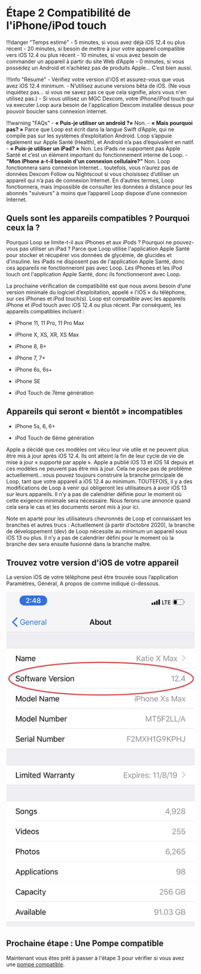 # Étape 2 Compatibilité de l'iPhone/iPod touch

!!!danger "Temps estimé"
    - 5 minutes, si vous avez déjà iOS 12.4 ou plus récent
    - 20 minutes, si besoin de mettre à jour votre appareil compatible vers iOS 12.4 ou plus récent
    - 10 minutes, si vous avez besoin de commander un appareil à partir du site Web d’Apple
    - 0 minutes, si vous possédez un Android et n’achètez pas de produits Apple... C’est bien aussi.

!!!info "Résumé"
    - Vérifiez votre version d'iOS et assurez-vous que vous avez iOS 12.4 minimum.
    - N’utilisez aucune versions bêta de iOS. (Ne vous inquiétez pas... si vous ne savez pas ce que cela signifie, alors vous n'en utilisez pas.)
    - Si vous utilisez un MGC Dexcom, votre iPhone/iPod touch qui va executer Loop aura besoin de l'application Dexcom installée dessus pour pouvoir boucler sans connexion internet.

!!!warning "FAQs"
    - **« Puis-je utiliser un androïd ?»** Non.
    - **« Mais pourquoi pas? »** Parce que Loop est écrit dans la langue Swift d’Apple, qui ne compile pas sur les systèmes d’exploitation Android.  Loop s’appuie également sur Apple Santé (Health), et Android n’a pas d’équivalent en natif.
    - **« Puis-je utiliser un iPad? »** Non. Les iPads ne supportent pas Apple Santé et c’est un élément important du fonctionnement interne de Loop.
    - **"Mon iPhone a-t-il besoin d'un connexion cellulaire?"** Non. Loop fonctionnera sans connexion Internet... toutefois, vous n’aurez pas de données Dexcom Follow ou Nightscout si vous choisissez d’utiliser un appareil qui n’a pas de connexion Internet. En d’autres termes, Loop fonctionnera, mais impossible de consulter les données à distance pour les abonnés "suiveurs" à moins que l’appareil Loop dispose d’une connexion Internet.

## Quels sont les appareils compatibles ? Pourquoi ceux la ?

Pourquoi Loop se limite-t-il aux iPhones et aux iPods ? Pourquoi ne pouvez-vous pas utiliser un iPad ? Parce que Loop utilise l'application Apple Santé pour stocker et récupérer vos données de glycémie, de glucides et d'insuline. les iPads ne disposent pas de l'application Apple Santé, donc ces appareils ne fonctionneront pas avec Loop. Les iPhones et les iPod touch ont l'application Apple Santé, donc ils fonctionneront avec Loop.

La prochaine vérification de compatibilité est que nous avons besoin d’une version minimale du logiciel d’exploitation, appelé « l'iOS » du téléphone, sur ces iPhones et iPod touch(s). Loop est compatible avec les appareils iPhone et iPod touch avec iOS 12.4 ou plus récent. Par conséquent, les appareils compatibles incluent :

- iPhone 11, 11 Pro, 11 Pro Max

- iPhone X, XS, XR, XS Max

- iPhone 8, 8+

- iPhone 7, 7+

- iPhone 6s, 6s+

- iPhone SE

- iPod Touch de 7ème génération

## Appareils qui seront « bientôt » incompatibles

- iPhone 5s, 6, 6+

- iPod Touch de 6ème génération

Apple a décidé que ces modèles ont vécu leur vie utile et ne peuvent plus être mis à jour après iOS 12.4. Ils ont atteint la fin de leur cycle de vie de mise à jour « supporté par apple ». Apple a publié iOS 13 et iOS 14 depuis et ces modèles ne peuvent pas être mis à jour. Cela ne pose pas de problème actuellement...vous pouvez toujours construire la branche principale de Loop, tant que votre appareil a iOS 12.4 au minimum. TOUTEFOIS, il y a des modifications de Loop à venir qui obligeront les utilisateurs à avoir iOS 13 sur leurs appareils. Il n’y a pas de calendrier définie pour le moment où cette exigence minimale sera nécessaire.  Nous ferons une annonce quand cela sera le cas et les documents seront mis à jour ici.

Note en aparté pour les utilisateurs chevronnés de Loop et connaissant les branches et autres trucs : Actuellement (à partir d’octobre 2020), la branche de développement (dev) de Loop nécessite au minimum un appareil sous iOS 13 ou plus. Il n’y a pas de calendrier défini pour le moment où la branche dev sera ensuite fusionné dans la branche maître.

## Trouvez votre version d'iOS de votre appareil

La version iOS de votre téléphone peut être trouvée sous l’application Paramètres, Général, A propos de comme indiqué ci-dessous.

![img/ios.jpg](img/ios.jpg)

## Prochaine étape : Une Pompe compatible

Maintenant vous êtes prêt à passer à l'étape 3 pour vérifier si vous avez une [pompe compatible](step3.md).
